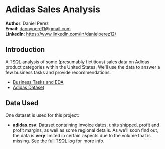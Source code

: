 # Adidas Sales Analysis

__Author__: Daniel Perez <br />
__Email__: dannypere11@gmail.com <br />
__LinkedIn__: https://www.linkedin.com/in/danielperez12/ <br />

## Introduction
A TSQL analysis of some (presumably fictitious) sales data on Adidas product categories within the United States. We'll use the data to answer a few business tasks and provide recommendations.

* [Business Tasks and EDA](https://github.com/danny814/Adidas-Sales-Analysis/blob/main/adidas_business_tasks_and_eda.md)
* [Adidas Dataset](https://www.kaggle.com/datasets/heemalichaudhari/adidas-sales-dataset)

## Data Used
One dataset is used for this project:
* __adidas.csv__: Dataset containing invoice dates, units shipped, profit and profit margins, as well as some regional details. As we'll soon find out, the data is __very__ limited in certain aspects due to the volume that is missing. See the [full TSQL log](https://github.com/danny814/Adidas-Sales-Analysis/blob/main/proj_04_13.sql) for more info.
